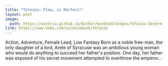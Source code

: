 ```yaml
---
title: "Teleios: Flaw, is Perfect!"
layout: post
image:
  path: https://asvoria.github.io/Author/bundled/images/Teleios-Genereic.jpg
link: https://www.kobo.com/us/en/ebook/teleios
---
```

Action, Adventure, Female Lead, Low Fantasy
Born as a noble free-man, the only daughter of a lord, Arete of Syracuse was an ambitious young woman who would do anything to succeed her father's position. One day, her father was exposed of his secret movement attempted to overthrow the emperor...